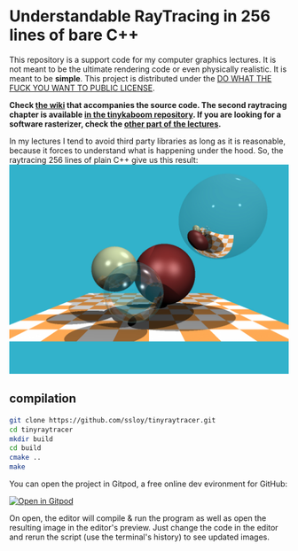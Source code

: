 # Understandable RayTracing in 256 lines of bare C++

This repository is a support code for my computer graphics lectures. It is not meant to be the ultimate rendering code or even physically realistic. It is meant to be **simple**. This project is distributed under the [DO WHAT THE FUCK YOU WANT TO PUBLIC LICENSE](https://en.wikipedia.org/wiki/WTFPL).

**Check [the wiki](https://github.com/ssloy/tinyraytracer/wiki) that accompanies the source code. The second raytracing chapter is available [in the tinykaboom repository](https://github.com/ssloy/tinykaboom/wiki). If you are looking for a software rasterizer, check the [other part of the lectures](https://github.com/ssloy/tinyrenderer/wiki).**

In my lectures I tend to avoid third party libraries as long as it is reasonable, because it forces to understand what is happening under the hood. So, the raytracing 256 lines of plain C++ give us this result:
![](https://raw.githubusercontent.com/ssloy/tinyraytracer/master/out.jpg)

## compilation
```sh
git clone https://github.com/ssloy/tinyraytracer.git
cd tinyraytracer
mkdir build
cd build
cmake ..
make
```

You can open the project in Gitpod, a free online dev evironment for GitHub:

[![Open in Gitpod](https://gitpod.io/button/open-in-gitpod.svg)](https://gitpod.io/#https://github.com/ssloy/tinyraytracer)

On open, the editor will compile & run the program as well as open the resulting image in the editor's preview.
Just change the code in the editor and rerun the script (use the terminal's history) to see updated images.
